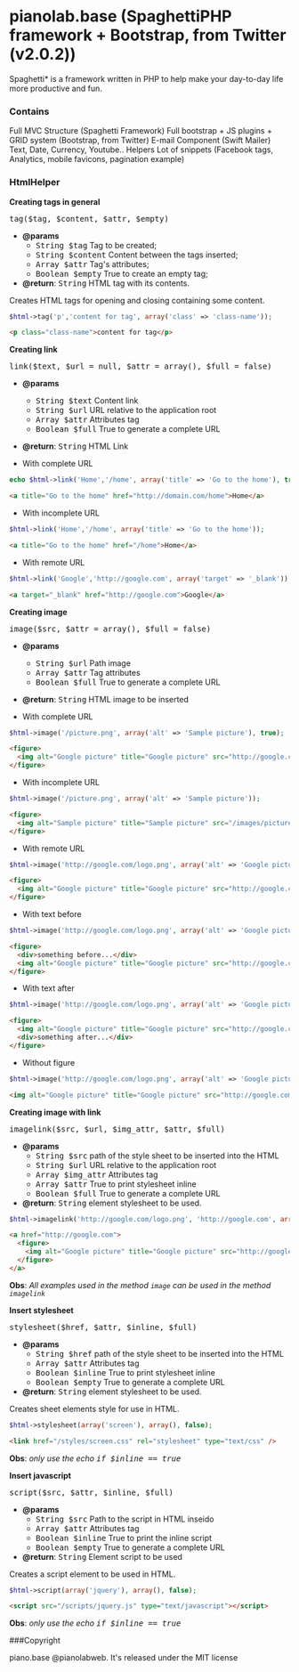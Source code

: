 pianolab.base (SpaghettiPHP framework + Bootstrap, from Twitter (v2.0.2))
=========

Spaghetti* is a framework written in PHP to help make your day-to-day life more productive and fun.
### Contains

Full MVC Structure (Spaghetti Framework)
Full bootstrap + JS plugins + GRID system (Bootstrap, from Twitter)
E-mail Component (Swift Mailer)
Text, Date, Currency, Youtube.. Helpers
Lot of snippets (Facebook tags, Analytics, mobile favicons, pagination example)

### HtmlHelper

<b>Creating tags in general</b>

<tt>tag($tag, $content, $attr, $empty)</tt>

- <b>@params</b>
  - <tt>String $tag</tt> Tag to be created;
  - <tt>String $content</tt> Content between the tags inserted;
  - <tt>Array $attr</tt> Tag's attributes;
  - <tt>Boolean $empty</tt> True to create an empty tag;
- <b>@return</b>: <tt>String</tt> HTML tag with its contents.

Creates HTML tags for opening and closing containing some content.

```php
$html->tag('p','content for tag', array('class' => 'class-name'));
```
```html
<p class="class-name">content for tag</p>
```
<b>Creating link</b>

<tt>link($text, $url = null, $attr = array(), $full = false)</tt>

- <b>@params</b>
  - <tt>String $text</tt> Content link
  - <tt>String $url</tt> URL relative to the application root
  - <tt>Array $attr</tt> Attributes tag
  - <tt>Boolean $full</tt> True to generate a complete URL
- <b>@return</b>: <tt>String</tt> HTML Link

- With complete URL 

```php
echo $html->link('Home','/home', array('title' => 'Go to the home'), true);
```
```html
<a title="Go to the home" href="http://domain.com/home">Home</a>
```

- With incomplete URL

```php
$html->link('Home','/home', array('title' => 'Go to the home'));
```
```html
<a title="Go to the home" href="/home">Home</a>
```

- With remote URL

```php
$html->link('Google','http://google.com', array('target' => '_blank'));
```
```html
<a target="_blank" href="http://google.com">Google</a>
```

<b>Creating image</b>

<tt>image($src, $attr = array(), $full = false)</tt>

- <b>@params</b>
  - <tt>String $url</tt> Path image
  - <tt>Array $attr</tt> Tag attributes
  - <tt>Boolean $full</tt> True to generate a complete URL
- <b>@return</b>: <tt>String</tt> HTML image to be inserted

- With complete URL

```php
$html->image('/picture.png', array('alt' => 'Sample picture'), true);
```
```html
<figure>
  <img alt="Google picture" title="Google picture" src="http://google.com/logo.png">
</figure>
```

- With incomplete URL

```php
$html->image('/picture.png', array('alt' => 'Sample picture'));
```
```html
<figure>
  <img alt="Sample picture" title="Sample picture" src="/images/picture.png">
</figure>
```

- With remote URL

```php
$html->image('http://google.com/logo.png', array('alt' => 'Google picture'));
```
```html
<figure>
  <img alt="Google picture" title="Google picture" src="http://google.com/logo.png">
</figure>
```

- With text before

```php
$html->image('http://google.com/logo.png', array('alt' => 'Google picture', 'before' => 'something before...'));
```
```html 
<figure>
  <div>something before...</div>
  <img alt="Google picture" title="Google picture" src="http://google.com/logo.png">
</figure>
```

- With text after

```php
$html->image('http://google.com/logo.png', array('alt' => 'Google picture', 'after' => 'something after...'));
```
```html
<figure>
  <img alt="Google picture" title="Google picture" src="http://google.com/logo.png">
  <div>something after...</div>
</figure>
```

- Without figure

```php
$html->image('http://google.com/logo.png', array('alt' => 'Google picture', 'figure' => false));
```
```html
<img alt="Google picture" title="Google picture" src="http://google.com/logo.png">
```

<b>Creating image with link</b>

<tt>imagelink($src, $url, $img_attr, $attr, $full)</tt>

- <b>@params</b>
  - <tt>String $src</tt> path of the style sheet to be inserted into the HTML
  - <tt>String $url</tt> URL relative to the application root
  - <tt>Array $img_attr</tt> Attributes tag
  - <tt>Array $attr</tt> True to print stylesheet inline
  - <tt>Boolean $full</tt> True to generate a complete URL
- <b>@return</b>: <tt>String</tt> element stylesheet to be used.

```php
$html->imagelink('http://google.com/logo.png', 'http://google.com', array('alt' => 'Google picture'));
```
```html
<a href="http://google.com">
  <figure>
    <img alt="Google picture" title="Google picture" src="http://google.com/logo.png">
  </figure>
</a>
```
<b>Obs</b>: <i>All examples used in the method <code>image</code> can be used in the method <code>imagelink</code></i>

<b>Insert stylesheet</b>

<tt>stylesheet($href, $attr, $inline, $full)</tt>

- <b>@params</b>
  - <tt>String $href</tt> path of the style sheet to be inserted into the HTML
  - <tt>Array $attr</tt> Attributes tag
  - <tt>Boolean $inline</tt> True to print stylesheet inline
  - <tt>Boolean $empty</tt> True to generate a complete URL
- <b>@return</b>: <tt>String</tt> element stylesheet to be used.

Creates sheet elements style for use in HTML.

```php
$html->stylesheet(array('screen'), array(), false); 
```
```html
<link href="/styles/screen.css" rel="stylesheet" type="text/css" />
```

<b>Obs</b>: <i>only use the echo <tt>if $inline == true</tt></i>

<b>Insert javascript</b>

<tt>script($src, $attr, $inline, $full)</tt>

- <b>@params</b>
  - <tt>String $src</tt> Path to the script in HTML inseido
  - <tt>Array $attr</tt> Attributes tag
  - <tt>Boolean $inline</tt> True to print the inline script
  - <tt>Boolean $empty</tt> True to generate a complete URL
- <b>@return</b>: <tt>String</tt> Element script to be used

Creates a script element to be used in HTML.

```php
$html->script(array('jquery'), array(), false); 
```
```html
<script src="/scripts/jquery.js" type="text/javascript"></script>
```

<b>Obs</b>:<i> only use the echo <tt>if $inline == true</tt></i>

###Copyright

piano.base @pianolabweb. It's released under the MIT license